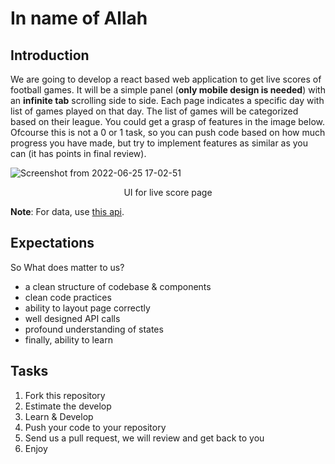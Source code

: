 # In name of Allah

## Introduction

We are going to develop a react based web application to get live scores of football games. It will be a simple panel (**only mobile design is needed**) with an **infinite tab** scrolling side to side. Each page indicates a specific day with list of games played on that day. The list of games will be categorized based on their league. You could get a grasp of features in the image below. Ofcourse this is not a 0 or 1 task, so you can push code based on how much progress you have made, but try to implement features as similar as you can (it has points in final review).

![Screenshot from 2022-06-25 17-02-51](https://user-images.githubusercontent.com/61571233/175773756-b6e136dc-4ca7-4ee2-b88e-248d4591a638.png 'UI for live score page')

<p align="center">
UI for live score page
</p>

**Note**: For data, use [this api](https://core-sport-api.zarebin.ir/api/football/fixtures/?date=2023-01-03).

## Expectations

So What does matter to us?

- a clean structure of codebase & components
- clean code practices
- ability to layout page correctly
- well designed API calls
- profound understanding of states
- finally, ability to learn

## Tasks

1. Fork this repository
2. Estimate the develop
3. Learn & Develop
4. Push your code to your repository
5. Send us a pull request, we will review and get back to you
6. Enjoy
